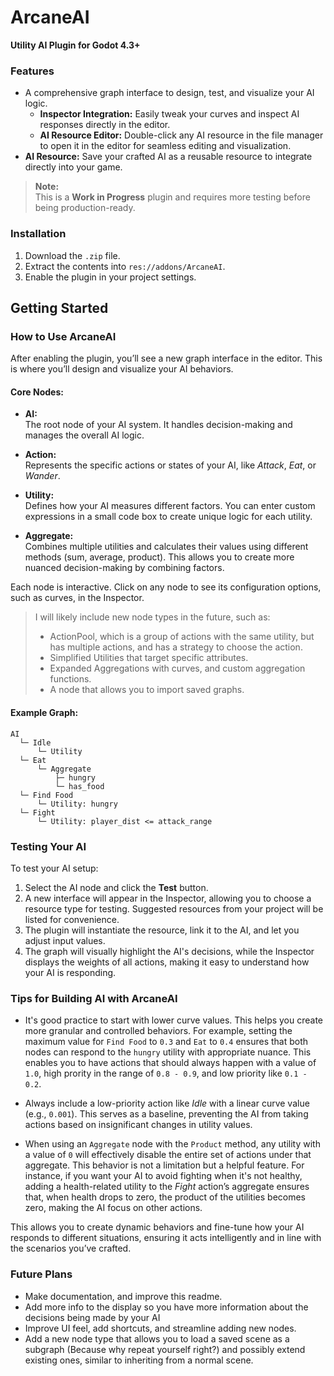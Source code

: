 # ArcaneAI
**Utility AI Plugin for Godot 4.3+**

### Features
- A comprehensive graph interface to design, test, and visualize your AI logic.
  - **Inspector Integration:** Easily tweak your curves and inspect AI responses directly in the editor.
  - **AI Resource Editor:** Double-click any AI resource in the file manager to open it in the editor for seamless editing and visualization.
- **AI Resource:** Save your crafted AI as a reusable resource to integrate directly into your game.

> **Note:**  
This is a **Work in Progress** plugin and requires more testing before being production-ready.

### Installation
1. Download the `.zip` file.
2. Extract the contents into `res://addons/ArcaneAI`.
3. Enable the plugin in your project settings.

## Getting Started

### How to Use ArcaneAI
After enabling the plugin, you’ll see a new graph interface in the editor. This is where you’ll design and visualize your AI behaviors.

#### Core Nodes:
- **AI:**  
  The root node of your AI system. It handles decision-making and manages the overall AI logic.
  
- **Action:**  
  Represents the specific actions or states of your AI, like *Attack*, *Eat*, or *Wander*.
  
- **Utility:**  
  Defines how your AI measures different factors. You can enter custom expressions in a small code box to create unique logic for each utility.
  
- **Aggregate:**  
  Combines multiple utilities and calculates their values using different methods (sum, average, product). This allows you to create more nuanced decision-making by combining factors.

Each node is interactive. Click on any node to see its configuration options, such as curves, in the Inspector.

> I will likely include new node types in the future, such as:
> - ActionPool, which is a group of actions with the same utility, but has multiple actions, and has a strategy to choose the action.
> - Simplified Utilities that target specific attributes.
> - Expanded Aggregations with curves, and custom aggregation functions.
> - A node that allows you to import saved graphs.

#### Example Graph:

```plaintext
AI
  └─ Idle
      └─ Utility
  └─ Eat
      └─ Aggregate
          ├─ hungry
          └─ has_food
  └─ Find Food
      └─ Utility: hungry
  └─ Fight
      └─ Utility: player_dist <= attack_range
```

### Testing Your AI
To test your AI setup:
1. Select the AI node and click the **Test** button.
2. A new interface will appear in the Inspector, allowing you to choose a resource type for testing. Suggested resources from your project will be listed for convenience.
3. The plugin will instantiate the resource, link it to the AI, and let you adjust input values.
4. The graph will visually highlight the AI's decisions, while the Inspector displays the weights of all actions, making it easy to understand how your AI is responding.

### Tips for Building AI with ArcaneAI

- It's good practice to start with lower curve values. This helps you create more granular and controlled behaviors. For example, setting the maximum value for `Find Food` to `0.3` and `Eat` to `0.4` ensures that both nodes can respond to the `hungry` utility with appropriate nuance. This enables you to have actions that should always happen with a value of `1.0`, high prority in the range of `0.8 - 0.9`, and low priority like `0.1 - 0.2`.

- Always include a low-priority action like *Idle* with a linear curve value (e.g., `0.001`). This serves as a baseline, preventing the AI from taking actions based on insignificant changes in utility values.

- When using an `Aggregate` node with the `Product` method, any utility with a value of `0` will effectively disable the entire set of actions under that aggregate. This behavior is not a limitation but a helpful feature. For instance, if you want your AI to avoid fighting when it's not healthy, adding a health-related utility to the *Fight* action’s aggregate ensures that, when health drops to zero, the product of the utilities becomes zero, making the AI focus on other actions.

This allows you to create dynamic behaviors and fine-tune how your AI responds to different situations, ensuring it acts intelligently and in line with the scenarios you’ve crafted.

### Future Plans
- Make documentation, and improve this readme.
- Add more info to the display so you have more information about the decisions being made by your AI
- Improve UI feel, add shortcuts, and streamline adding new nodes.
- Add a new node type that allows you to load a saved scene as a subgraph (Because why repeat yourself right?) and possibly extend existing ones, similar to inheriting from a normal scene.
